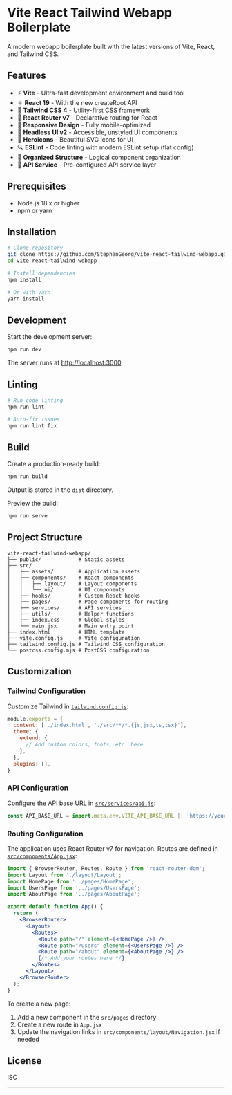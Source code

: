 # Vite React Tailwind Webapp Boilerplate

A modern webapp boilerplate built with the latest versions of Vite, React, and Tailwind CSS.

## Features

- ⚡️ **Vite** - Ultra-fast development environment and build tool
- ⚛️ **React 19** - With the new createRoot API
- 🎨 **Tailwind CSS 4** - Utility-first CSS framework
- 🧭 **React Router v7** - Declarative routing for React
- 📱 **Responsive Design** - Fully mobile-optimized
- 🧩 **Headless UI v2** - Accessible, unstyled UI components
- 🦸 **Heroicons** - Beautiful SVG icons for UI
- 🔍 **ESLint** - Code linting with modern ESLint setup (flat config)
- 📁 **Organized Structure** - Logical component organization
- 🔄 **API Service** - Pre-configured API service layer

## Prerequisites

- Node.js 18.x or higher
- npm or yarn

## Installation

```bash
# Clone repository
git clone https://github.com/StephanGeorg/vite-react-tailwind-webapp.git
cd vite-react-tailwind-webapp

# Install dependencies
npm install

# Or with yarn
yarn install
```

## Development

Start the development server:

```bash
npm run dev
```

The server runs at [http://localhost:3000](http://localhost:3000).

## Linting

```bash
# Run code linting
npm run lint

# Auto-fix issues
npm run lint:fix
```

## Build

Create a production-ready build:

```bash
npm run build
```

Output is stored in the `dist` directory.

Preview the build:

```bash
npm run serve
```

## Project Structure

```
vite-react-tailwind-webapp/
├── public/            # Static assets
├── src/
│   ├── assets/        # Application assets
│   ├── components/    # React components
│   │   ├── layout/    # Layout components
│   │   └── ui/        # UI components
│   ├── hooks/         # Custom React hooks
│   ├── pages/         # Page components for routing
│   ├── services/      # API services
│   ├── utils/         # Helper functions
│   ├── index.css      # Global styles
│   └── main.jsx       # Main entry point
├── index.html         # HTML template
├── vite.config.js     # Vite configuration
├── tailwind.config.js # Tailwind CSS configuration
└── postcss.config.mjs # PostCSS configuration
```

## Customization

### Tailwind Configuration

Customize Tailwind in [`tailwind.config.js`](tailwind.config.js):

```js
module.exports = {
  content: ['./index.html', './src/**/*.{js,jsx,ts,tsx}'],
  theme: {
    extend: {
      // Add custom colors, fonts, etc. here
    },
  },
  plugins: [],
}
```

### API Configuration

Configure the API base URL in [`src/services/api.js`](src/services/api.js):

```js
const API_BASE_URL = import.meta.env.VITE_API_BASE_URL || 'https://your-api-url.com/api';
```

### Routing Configuration

The application uses React Router v7 for navigation. Routes are defined in [`src/components/App.jsx`](src/components/App.jsx):

```jsx
import { BrowserRouter, Routes, Route } from 'react-router-dom';
import Layout from './layout/Layout';
import HomePage from '../pages/HomePage';
import UsersPage from '../pages/UsersPage';
import AboutPage from '../pages/AboutPage';

export default function App() {
  return (
    <BrowserRouter>
      <Layout>
        <Routes>
          <Route path="/" element={<HomePage />} />
          <Route path="/users" element={<UsersPage />} />
          <Route path="/about" element={<AboutPage />} />
          {/* Add your routes here */}
        </Routes>
      </Layout>
    </BrowserRouter>
  );
}
```

To create a new page:

1. Add a new component in the `src/pages` directory
2. Create a new route in `App.jsx`
3. Update the navigation links in `src/components/layout/Navigation.jsx` if needed

## License

ISC

---

